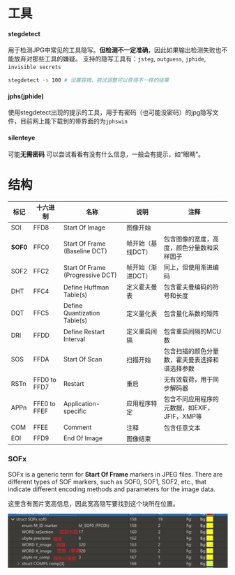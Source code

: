 # 工具

#### stegdetect
用于检测JPG中常见的工具隐写。**但检测不一定准确**，因此如果输出检测失败也不能放弃对那些工具的嫌疑。 
支持的隐写工具有：`jsteg`, `outguess`, `jphide`, `invisible secrets`
```sh
stegdetect -s 100 # 设置容错，尝试调整可以获得不一样的结果
```

####  jphs(jphide)
使用stegdetect出现的提示的工具，用于有密码（也可能没密码）的jpg隐写文件，目前网上能下载到的带界面的为`jphswin`


#### silenteye 
可能**无需密码** 可以尝试看看有没有什么信息，一般会有提示，如“眼睛”。


# 结构

|标记|十六进制|名称|说明|注释|
|---|---|---|---|---|
|SOI|FFD8|Start Of Image|图像开始|  |
|**SOF0**|FFC0|Start Of Frame (Baseline DCT)|帧开始（基线DCT）|包含图像的宽度，高度，颜色分量数和采样因子|
|SOF2|FFC2|Start Of Frame (Progressive DCT) |帧开始（渐进DCT）|同上，但使用渐进编码|
|DHT|FFC4|Define Huffman Table(s)|定义霍夫曼表|包含霍夫曼编码的符号和长度|
|DQT|FFC5|Define Quantization Table(s)|定义量化表|包含量化系数的矩阵|
|DRI|FFDD|Define Restart Interval|定义重启间隔|包含重启间隔的MCU数|
|SOS|FFDA|Start Of Scan|扫描开始|包含扫描的颜色分量数，霍夫曼表选择和谱选择参数|
|RSTn|FFD0 to FFD7|Restart|重启 |无有效载荷，用于同步解码器|
|APPn|FFE0 to FFEF|Application-specific|应用程序特定|包含不同应用程序的元数据，如EXIF，JFIF，XMP等|
|COM|FFEE|Comment|注释|包含任意文本|
|EOI|FFD9|End Of Image|图像结束 |  |


### SOFx

SOFx is a generic term for **Start Of Frame** markers in JPEG files. There are different types of SOF markers, such as SOF0, SOF1, SOF2, etc., that indicate different encoding methods and parameters for the image data.

这里含有图片宽高信息，因此宽高隐写要找到这个块所在位置。

![](../../../attachments/Pasted%20image%2020230803213143.png)
